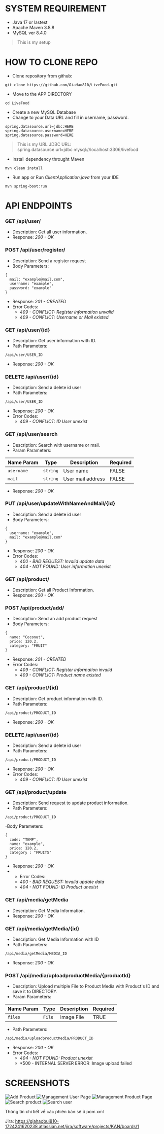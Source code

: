 # SYSTEM REQUIREMENT
- Java 17 or lastest
- Apache Maven 3.8.8
- MySQL ver 8.4.0
> This is my setup

# HOW TO CLONE REPO
- Clone repository from github:
```
git clone https://github.com/GiaHao810/LiveFood.git
```
- Move to the APP DIRECTORY
```
cd LiveFood
```
- Create a new MySQL Database
- Change to your Data URL and fill in username, password.

```
spring.datasource.url=jdbc:HERE
spring.datasource.username=HERE 
spring.datasource.password=HERE
```
> This is my URL JDBC URL: spring.datasource.url=jdbc:mysql://localhost:3306/livefood
- Install dependency throught Maven
```
mvn clean install
```
- Run app or Run *ClientApplication.java* from your IDE
```
mvn spring-boot:run
```
# API ENDPOINTS
### GET /api/user/
- Description: Get all user information.
- Response: *200 - OK*

### POST /api/user/register/
- Description: Send a register request
- Body Parameters:
```
{
  mail: "example@mail.com",
  username: "example",
  password: "example"
}
```
- Response: *201 - CREATED*
- Error Codes:
  - *409 - CONFLICT: Register information unvalid*
  - *409 - CONFLICT: Username or Mail existed*

### GET /api/user/{id}
- Description: Get user information with ID.
- Path Parameters:
```
/api/user/USER_ID
```
- Response: *200 - OK*

### DELETE /api/user/{id}
- Description: Send a delete id user
- Path Parameters:
```
/api/user/USER_ID
```
- Response: *200 - OK*
- Error Codes:
  - *409 - CONFLICT: ID User unexist*

### GET /api/user/search
- Description: Search with username or mail.
- Param Parameters:

| **Name Param**| **Type**  | **Description**   | **Required**   |
|---------------|-----------|-------------------|----------------|
| `username`    | `string`  | User name         | FALSE          |
| `mail`        | `string`  | User mail address | FALSE          |
- Response: *200 - OK*

### PUT /api/user/updateWithNameAndMail/{id}
- Description: Send a delete id user
- Body Parameters:
```
{
  username: "example",
  mail: "example@mail.com"
}
```
- Response: *200 - OK*
- Error Codes:
  - *400 - BAD REQUEST: Invalid update data*
  - *404 - NOT FOUND: User information unexist*
 
### GET /api/product/
- Description: Get all Product Information.
- Response: *200 - OK*

### POST /api/product/add/
- Description: Send an add product request
- Body Parameters:
```
{
  name: "Coconut",
  price: 120.2,
  category: "FRUIT"
}
```
- Response: *201 - CREATED*
- Error Codes:
  - *409 - CONFLICT: Register information invalid*
  - *409 - CONFLICT: Product name existed*

### GET /api/product/{id}
- Description: Get product information with ID.
- Path Parameters:
```
/api/product/PRODUCT_ID
```
- Response: *200 - OK*

### DELETE /api/user/{id}
- Description: Send a delete id user
- Path Parameters:
```
/api/product/PRODUCT_ID
```
- Response: *200 - OK*
- Error Codes:
  - *409 - CONFLICT: ID User unexist*

### GET /api/product/update
- Description: Send request to update product information.
- Path Parameters:
```
/api/product/PRODUCT_ID
```
-Body Parameters:
```
{
  code: "TEMP",
  name: "example",
  price: 120.2,
  category : "FRUITS"
}
```
- Response: *200 - OK*
- - Error Codes:
  - *400 - BAD REQUEST: Invalid update data*
  - *404 - NOT FOUND: ID Product unexist*

### GET /api/media/getMedia
- Description: Get Media Information.
- Response: *200 - OK*

### GET /api/media/getMedia/{id}
- Description: Get Media Information with ID
- Path Parameters:
```
/api/media/getMedia/MEDIA_ID
```
- Response: *200 - OK*

### POST /api/media/uploadproductMedia/{productId}
- Description: Upload multiple File to Product Media with Product's ID and save it to DIRECTORY.
- Param Parameters:

| **Name Param**| **Type**  | **Description**   | **Required**   |
|---------------|-----------|-------------------|----------------|
| `files`       | `File`    | Image File        | TRUE           |

- Path Parameters:
```
/api/media/uploadproductMedia/PRODUCT_ID
```
- Response: *200 - OK*
- Error Codes:
  - *404 - NOT FOUND: Product unexist*
  - *500 - INTERNAL SERVER ERROR: Image upload failed

# SCREENSHOTS
![Add Product](https://github.com/user-attachments/assets/93fe3131-cc08-40ba-80f9-065c81a2a972)
![Management User Page](https://github.com/user-attachments/assets/591061ca-1b74-4d0d-87f9-53f1e7adc61c)
![Management Product Page](https://github.com/user-attachments/assets/75f5952c-9936-4478-af55-40b915075fa3)
![Search product](https://github.com/user-attachments/assets/cba82446-f3ef-4d3a-b38e-c3155c434818)
![Search user](https://github.com/user-attachments/assets/44a7b6e4-14f8-49ef-88cc-611998408a4c)

Thông tin chi tiết về các phiên bản sẽ ở pom.xml

Jira: https://giahaobui810-1724241620238.atlassian.net/jira/software/projects/KAN/boards/1
